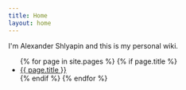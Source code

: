 ```yaml
---
title: Home
layout: home
---
```


I'm Alexander Shlyapin and this is my personal wiki.

<ul>
{% for page in site.pages %}
  {% if page.title %}
    <li><a href="{{ page.url | relative_url }}">{{ page.title }}</a></li>
  {% endif %}
{% endfor %}
</ul>

